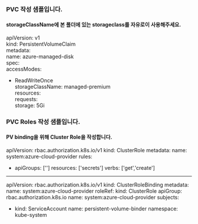 
### **PVC** 작성 샘플입니다.
#### storageClassName에 본 폴더에 있는 storageclass를 자유로이 사용해주세요.
apiVersion: v1  
kind: PersistentVolumeClaim  
metadata:  
  name: azure-managed-disk  
spec:  
  accessModes:  
  - ReadWriteOnce  
  storageClassName: managed-premium  
  resources:  
    requests:  
      storage: 5Gi  
      


### **PVC Roles** 작성 샘플입니다.
#### PV binding을 위해 Cluster Role을 작성합니다.
apiVersion: rbac.authorization.k8s.io/v1
kind: ClusterRole
metadata:
  name: system:azure-cloud-provider
rules:
- apiGroups: ['']
  resources: ['secrets']
  verbs:     ['get','create']
---
apiVersion: rbac.authorization.k8s.io/v1
kind: ClusterRoleBinding
metadata:
  name: system:azure-cloud-provider
roleRef:
  kind: ClusterRole
  apiGroup: rbac.authorization.k8s.io
  name: system:azure-cloud-provider
subjects:
- kind: ServiceAccount
  name: persistent-volume-binder
  namespace: kube-system
